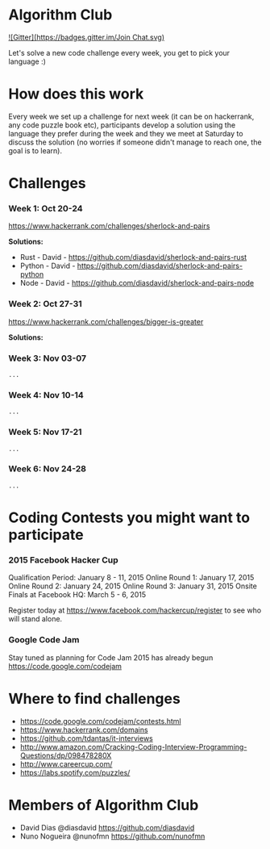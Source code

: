 Algorithm Club
==============
[![Gitter](https://badges.gitter.im/Join Chat.svg)](https://gitter.im/diasdavid/algorithm-club?utm_source=badge&utm_medium=badge&utm_campaign=pr-badge&utm_content=badge)

Let's solve a new code challenge every week, you get to pick your language :)

# How does this work

Every week we set up a challenge for next week (it can be on hackerrank, any code puzzle book etc), participants develop a solution using the language they prefer during the week and they we meet at Saturday to discuss the solution (no worries if someone didn't manage to reach one, the goal is to learn).





# Challenges

### Week 1: Oct 20-24 
https://www.hackerrank.com/challenges/sherlock-and-pairs

**Solutions:**
- Rust    - David - https://github.com/diasdavid/sherlock-and-pairs-rust
- Python  - David - https://github.com/diasdavid/sherlock-and-pairs-python
- Node    - David - https://github.com/diasdavid/sherlock-and-pairs-node


### Week 2: Oct 27-31
https://www.hackerrank.com/challenges/bigger-is-greater

**Solutions:**

### Week 3: Nov 03-07

`...`

### Week 4: Nov 10-14

`...`

### Week 5: Nov 17-21

`...`

### Week 6: Nov 24-28

`...`








# Coding Contests you might want to participate

### 2015 Facebook Hacker Cup

Qualification Period: January 8 - 11, 2015
Online Round 1: January 17, 2015
Online Round 2: January 24, 2015
Online Round 3: January 31, 2015
Onsite Finals at Facebook HQ: March 5 - 6, 2015

Register today at https://www.facebook.com/hackercup/register to see who will stand alone.

### Google Code Jam
Stay tuned as planning for Code Jam 2015 has already begun
https://code.google.com/codejam




# Where to find challenges
- https://code.google.com/codejam/contests.html
- https://www.hackerrank.com/domains
- https://github.com/tdantas/it-interviews
- http://www.amazon.com/Cracking-Coding-Interview-Programming-Questions/dp/098478280X
- http://www.careercup.com/
- https://labs.spotify.com/puzzles/



# Members of Algorithm Club
- David Dias @diasdavid https://github.com/diasdavid
- Nuno Nogueira @nunofmn https://github.com/nunofmn
